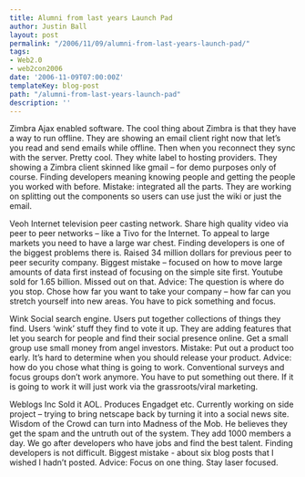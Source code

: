 ```yaml
---
title: Alumni from last years Launch Pad
author: Justin Ball
layout: post
permalink: "/2006/11/09/alumni-from-last-years-launch-pad/"
tags:
- Web2.0
- web2con2006
date: '2006-11-09T07:00:00Z'
templateKey: blog-post
path: "/alumni-from-last-years-launch-pad"
description: ''
---
```


Zimbra
Ajax enabled software. The cool thing about Zimbra is that they have a way to run offline. They are showing an email client right now that let’s you read and send emails while offline. Then when you reconnect they sync with the server. Pretty cool. They white label to hosting providers. They showing a Zimbra client skinned like gmail – for demo purposes only of course. Finding developers meaning knowing people and getting the people you worked with before. Mistake: integrated all the parts. They are working on splitting out the components so users can use just the wiki or just the email.

Veoh
Internet television peer casting network. Share high quality video via peer to peer networks – like a Tivo for the Internet. To appeal to large markets you need to have a large war chest. Finding developers is one of the biggest problems there is. Raised 34 million dollars for previous peer to peer security company. Biggest mistake – focused on how to move large amounts of data first instead of focusing on the simple site first. Youtube sold for 1.65 billion. Missed out on that. Advice: The question is where do you stop. Chose how far you want to take your company – how far can you stretch yourself into new areas. You have to pick something and focus.

Wink
Social search engine. Users put together collections of things they find. Users ‘wink’ stuff they find to vote it up. They are adding features that let you search for people and find their social presence online. Get a small group use small money from angel investors. Mistake: Put out a product too early. It’s hard to determine when you should release your product. Advice: how do you chose what thing is going to work. Conventional surveys and focus groups don’t work anymore. You have to put something out there. If it is going to work it will just work via the grassroots/viral marketing.

Weblogs Inc
Sold it AOL. Produces Engadget etc. Currently working on side project – trying to bring netscape back by turning it into a social news site. Wisdom of the Crowd can turn into Madness of the Mob. He believes they get the spam and the untruth out of the system. They add 1000 members a day. We go after developers who have jobs and find the best talent. Finding developers is not difficult. Biggest mistake - about six blog posts that I wished I hadn’t posted. Advice: Focus on one thing. Stay laser focused.
